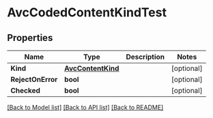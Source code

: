 # AvcCodedContentKindTest

## Properties

Name | Type | Description | Notes
------------ | ------------- | ------------- | -------------
**Kind** | [**AvcContentKind**](avc_content_kind.md) |  | [optional] 
**RejectOnError** | **bool** |  | [optional] 
**Checked** | **bool** |  | [optional] 

[[Back to Model list]](../README.md#documentation-for-models) [[Back to API list]](../README.md#documentation-for-api-endpoints) [[Back to README]](../README.md)


